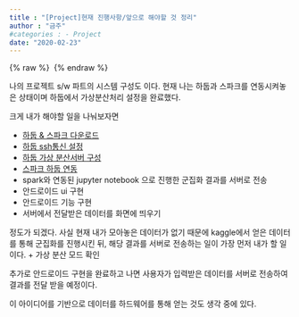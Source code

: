 ```yaml
---
title : "[Project]현재 진행사항/앞으로 해야할 것 정리"
author : "금주"
#categories : - Project
date: "2020-02-23"
---
```


{% raw %} <img src="https://bcloved.github.io/assets/images/systemconstructure.png" alt=""> {% endraw %}

나의 프로젝트 s/w 파트의 시스템 구성도 이다.
현재 나는 하둡과 스파크를 연동시켜놓은 상태이며 하둡에서 가상분산처리 설정을 완료했다.

크게 내가 해야할 일을 나눠보자면

- <u>하둡 & 스파크 다운로드</u>
- <u>하둡 ssh통신 설정</u>
- <u>하둡 가상 분산서버 구성</u>
- <u>스파크 하둡 연동</u>
- spark와 연동된 jupyter notebook 으로 진행한 군집화 결과를 서버로 전송
- 안드로이드 ui 구현
- 안드로이드 기능 구현
- 서버에서 전달받은 데이터를 화면에 띄우기

정도가 되겠다.
사실 현재 내가 모아놓은 데이터가 없기 때문에 kaggle에서 얻은 데이터를 통해 군집화를 진행시킨 뒤, 해당 결과를 서버로 전송하는 일이 가장 먼저 내가 할 일이다. + 가상 분산 모드 확인

추가로 안드로이드 구현을 완료하고 나면 사용자가 입력받은 데이터를 서버로 전송하여 결과를 전달 받을 예정이다.

이 아이디어를 기반으로 데이터를 하드웨어를 통해 얻는 것도 생각 중에 있다.
